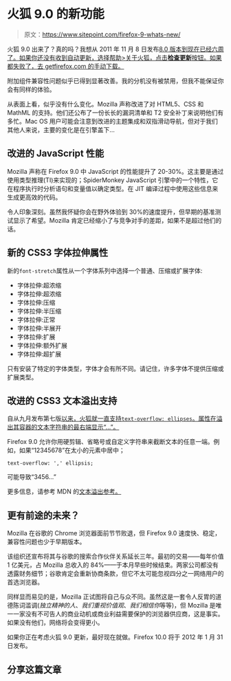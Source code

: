 # 火狐 9.0 的新功能

> 原文：<https://www.sitepoint.com/firefox-9-whats-new/>

火狐 9.0 出来了？真的吗？我想从 2011 年 11 月 8 日发布[8.0 版本到现在已经六周了。如果你还没有收到自动更新，选择帮助>关于火狐，点击**检查更新**按钮。如果都失败了，去 getfirefox.com 的](https://www.sitepoint.com/firefox-8-whats-new/)[手动下载。](http://getfirefox.com/)

附加组件兼容性问题似乎已得到显著改善。我的分机没有被禁用，但我不能保证你会有同样的体验。

从表面上看，似乎没有什么变化。Mozilla 声称改进了对 HTML5、CSS 和 MathML 的支持。他们还公布了一份长长的漏洞清单和 T2 安全补丁来说明他们有多忙。Mac OS 用户可能会注意到改进的主题集成和双指滑动导航，但对于我们其他人来说，主要的变化是在引擎盖下…

## 改进的 JavaScript 性能

Mozilla 声称在 Firefox 9.0 中 JavaScript 的性能提升了 20-30%。这主要是通过使用类型推理(TI)来实现的；SpiderMonkey JavaScript 引擎中的一个特性，它在程序执行时分析语句和变量值以确定类型。在 JIT 编译过程中使用这些信息来生成更高效的代码。

令人印象深刻。虽然我怀疑你会在野外体验到 30%的速度提升，但早期的基准测试显示了希望。Mozilla 肯定已经缩小了与竞争对手的差距，如果不是超过他们的话。

## 新的 CSS3 字体拉伸属性

新的`font-stretch`属性从一个字体系列中选择一个普通、压缩或扩展字体:

*   字体拉伸:超浓缩
*   字体拉伸:超浓缩
*   字体拉伸:压缩
*   字体拉伸:半压缩
*   字体拉伸:正常
*   字体拉伸:半展开
*   字体拉伸:扩展
*   字体拉伸:额外扩展
*   字体拉伸:超扩展

只有安装了特定的字体类型，字体才会有所不同。请记住，许多字体不提供压缩或扩展类型。

## 改进的 CSS3 文本溢出支持

自从九月发布第七版[以来，火狐就一直支持`text-overflow: ellipses`。属性在溢出其容器的文本字符串的最右端显示“…”。](https://www.sitepoint.com/whats-new-in-firefox-7/)

Firefox 9.0 允许你用硬剪辑、省略号或自定义字符串来截断文本的任意一端。例如，如果“12345678”在太小的元素中居中；

```
text-overflow: ',' ellipsis;
```

可能导致“3456…”

更多信息，请参考 MDN 的[文本溢出参考。](https://developer.mozilla.org/en/CSS/text-overflow)

## 更有前途的未来？

Mozilla 在谷歌的 Chrome 浏览器面前节节败退，但 Firefox 9.0 速度快、稳定，兼容性问题也少于早期版本。

该组织还宣布将其与谷歌的搜索合作伙伴关系延长三年。最初的交易——每年价值 1 亿美元，占 Mozilla 总收入的 84%——于本月早些时候结束。两家公司都没有透露财务细节；谷歌肯定会重新协商条款，但它不太可能忽视四分之一网络用户的首选浏览器。

同样显而易见的是，Mozilla 正试图将自己与众不同。虽然这是一套令人反胃的道德陈词滥调(*独立精神的人*、*我们重视价值观*、*我们相信你*等等)，但 Mozilla 是唯一一家没有不可告人的商业动机或商业利益需要保护的浏览器供应商，这是事实。如果没有他们，网络将会变得更小。

如果你正在考虑火狐 9.0 更新，最好现在就做。Firefox 10.0 将于 2012 年 1 月 31 日发布。

## 分享这篇文章